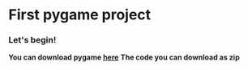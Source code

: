 # First pygame project
### Let's begin!
**You can download pygame [here](http://www.pygame.org/download.shtml)**
**The code you can download as zip**
